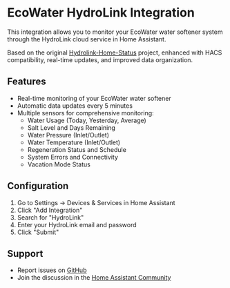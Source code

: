 # EcoWater HydroLink Integration

This integration allows you to monitor your EcoWater water softener system through the HydroLink cloud service in Home Assistant.

Based on the original [Hydrolink-Home-Status](https://github.com/GrumpyTanker/Hydrolink-Home-Status) project, enhanced with HACS compatibility, real-time updates, and improved data organization.

## Features

- Real-time monitoring of your EcoWater water softener
- Automatic data updates every 5 minutes
- Multiple sensors for comprehensive monitoring:
  - Water Usage (Today, Yesterday, Average)
  - Salt Level and Days Remaining
  - Water Pressure (Inlet/Outlet)
  - Water Temperature (Inlet/Outlet)
  - Regeneration Status and Schedule
  - System Errors and Connectivity
  - Vacation Mode Status

## Configuration

1. Go to Settings → Devices & Services in Home Assistant
2. Click "Add Integration"
3. Search for "HydroLink"
4. Enter your HydroLink email and password
5. Click "Submit"

## Support

- Report issues on [GitHub](https://github.com/GrumpyTanker/hydrolink-hacs/issues)
- Join the discussion in the [Home Assistant Community](https://community.home-assistant.io/)